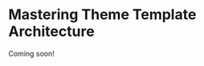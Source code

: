 # Mastering Theme Template Architecture

Coming soon!

[comment]: # ( Part of https://issues.liferay.com/browse/IFI-2294 )
[comment]: # ( Goal: Describe what templating languages can I use, what can I add to a template. Introduce portal normal et al. A reference to the available FTL macros like user_personal_bar and so, page structure to understand the role of each .ftl. See IFI ticket for details )
[comment]: # ( Related articles: https://help.liferay.com/hc/en-us/articles/360035219072-Theme-Components https://help.liferay.com/hc/en-us/articles/360035581031-Understanding-the-Page-Structure https://help.liferay.com/hc/es/articles/360029145111-Liferay-DXP-FreeMarker-Macros https://help.liferay.com/hc/es/articles/360029145851-FreeMarker-Taglib-Macros https://help.liferay.com/hc/en-us/articles/360032627372-Freemarker-Variable-Reference-Guide https://help.liferay.com/hc/es/articles/360029066991-Theming-Portlets https://help.liferay.com/hc/es/articles/360034474532-Using-Clay-Icons-in-a-Theme )
